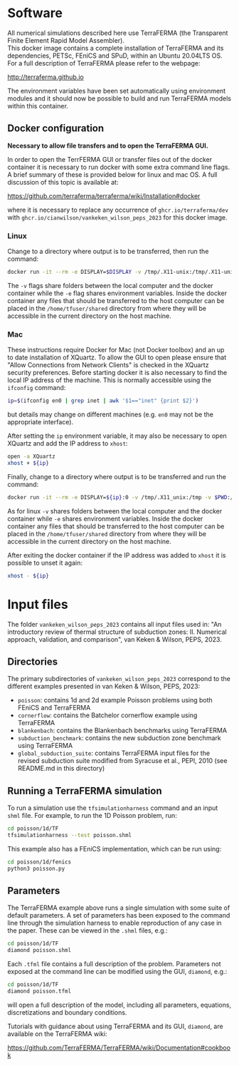 # Software

All numerical simulations described here use TerraFERMA (the Transparent Finite Element Rapid Model Assembler).  
This docker image contains a complete installation of TerraFERMA and its dependencies, PETSc, FEniCS and SPuD, within an Ubuntu
20.04LTS OS.  For a full description of TerraFERMA please refer to the webpage:

http://terraferma.github.io

The environment variables have been set automatically using environment modules and it should now be possible to build and run
TerraFERMA models within this container.  

## Docker configuration

**Necessary to allow file transfers and to open the TerraFERMA GUI.**

In order to open the TerrFERMA GUI or transfer files out of the docker container it is necessary to run docker with some extra
command line flags.  A brief summary of these is provided below for linux and mac OS.  A full discussion of this topic is available at:

https://github.com/terraferma/terraferma/wiki/Installation#docker

where it is necessary to replace any occurrence of `ghcr.io/terraferma/dev` with `ghcr.io/cianwilson/vankeken_wilson_peps_2023` for this docker image.

### Linux

Change to a directory where output is to be transferred, then run the command:

```bash
docker run -it --rm -e DISPLAY=$DISPLAY -v /tmp/.X11-unix:/tmp/.X11-unix -v $PWD:/home/tfuser/shared ghcr.io/cianwilson/vankeken_wilson_peps_2023
```

The `-v` flags share folders between the local computer and the docker container while the `-e` flag shares environment variables.
Inside the docker container any files that should be transferred to the host computer can be placed in the `/home/tfuser/shared`
directory from where they will be accessible in the current directory on the host machine.

### Mac

These instructions require Docker for Mac (not Docker toolbox) and an up to date installation of XQuartz.  To allow the GUI to open
please ensure that "Allow Connections from Network Clients" is checked in the XQuartz security preferences.  Before starting docker
it is also necessary to find the local IP address of the machine.  This is normally accessible using the `ifconfig` command:

```bash
ip=$(ifconfig en0 | grep inet | awk '$1=="inet" {print $2}')
```

but details may change on different machines (e.g. `en0` may not be the appropriate interface).

After setting the `ip` environment variable, it may also be necessary to open XQuartz and add the IP address to `xhost`:

```bash
open -a XQuartz
xhost + ${ip}
```

Finally, change to a directory where output is to be transferred and run the command:

```bash
docker run -it --rm -e DISPLAY=${ip}:0 -v /tmp/.X11_unix:/tmp -v $PWD:/home/tfuser/shared ghcr.io/cianwilson/vankeken_wilson_peps_2023
```

As for linux `-v` shares folders between the local computer and the docker container while `-e` shares environment
variables.  Inside the docker container any files that should be transferred to the host computer can be placed in the `/home/tfuser/shared` 
directory from where they will be accessible in the current directory on the host machine.  

After exiting the docker container if
the IP address was added to `xhost` it is possible to unset it again:

```bash
xhost - ${ip}
```

# Input files

The folder `vankeken_wilson_peps_2023` contains all input files used in:
"An introductory review of thermal structure of subduction zones: II. Numerical approach, validation, and comparison", 
van Keken & Wilson, PEPS, 2023.

## Directories

The primary subdirectories of `vankeken_wilson_peps_2023` correspond to the different examples presented in van Keken & Wilson, PEPS, 2023:

* `poisson`: contains 1d and 2d example Poisson problems using both FEniCS and TerraFERMA
* `cornerflow`: contains the Batchelor cornerflow example using TerraFERMA
* `blankenbach`: contains the Blankenbach benchmarks using TerraFERMA
* `subduction_benchmark`: contains the new subduction zone benchmark using TerraFERMA
* `global_subduction_suite`: contains TerraFERMA input files for the revised subduction suite modified from Syracuse et al., PEPI, 2010 (see README.md in this directory)

## Running a TerraFERMA simulation

To run a simulation use the `tfsimulationharness` command and an input `shml` file.  For example, to run the 1D Poisson problem,
run:

```bash
cd poisson/1d/TF
tfsimulationharness --test poisson.shml
```

This example also has a FEniCS implementation, which can be run using:

```bash
cd poisson/1d/fenics
python3 poisson.py
```

## Parameters

The TerraFERMA example above runs a single simulation with some suite of default parameters.  A set of parameters has been exposed to the
command line through the simulation harness to enable reproduction of any case in the paper.  These can be viewed in the `.shml`
files, e.g.:

```bash
cd poisson/1d/TF
diamond poisson.shml
```

Each `.tfml` file contains a full description of the problem.  Parameters not exposed at the command line can be modified using the GUI, `diamond`, e.g.:

```bash
cd poisson/1d/TF
diamond poisson.tfml
```

will open a full description of the model, including all parameters, equations, discretizations and boundary conditions.

Tutorials with guidance about using TerraFERMA and its GUI, `diamond`, are available on the TerraFERMA wiki:

https://github.com/TerraFERMA/TerraFERMA/wiki/Documentation#cookbook



